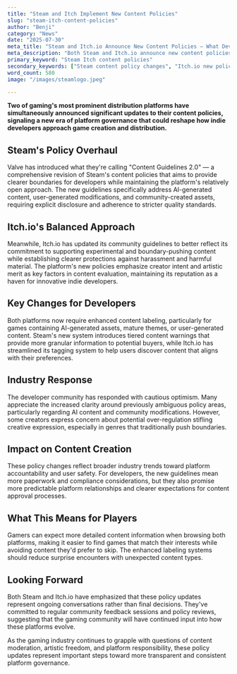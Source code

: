 ```yaml
---
title: "Steam and Itch Implement New Content Policies"
slug: "steam-itch-content-policies"
author: "Benji"
category: "News"
date: "2025-07-30"
meta_title: "Steam and Itch.io Announce New Content Policies — What Developers Need to Know"
meta_description: "Both Steam and Itch.io announce new content policies that reflect ongoing debates about free speech in gaming platforms. Here's what's changing."
primary_keyword: "Steam Itch content policies"
secondary_keywords: ["Steam content policy changes", "Itch.io new policies", "gaming platform content rules", "Steam developer guidelines"]
word_count: 580
image: "/images/steamlogo.jpeg"

---
```


**Two of gaming's most prominent distribution platforms have simultaneously announced significant updates to their content policies, signaling a new era of platform governance that could reshape how indie developers approach game creation and distribution.**

## Steam's Policy Overhaul

Valve has introduced what they're calling "Content Guidelines 2.0" — a comprehensive revision of Steam's content policies that aims to provide clearer boundaries for developers while maintaining the platform's relatively open approach. The new guidelines specifically address AI-generated content, user-generated modifications, and community-created assets, requiring explicit disclosure and adherence to stricter quality standards.

## Itch.io's Balanced Approach

Meanwhile, Itch.io has updated its community guidelines to better reflect its commitment to supporting experimental and boundary-pushing content while establishing clearer protections against harassment and harmful material. The platform's new policies emphasize creator intent and artistic merit as key factors in content evaluation, maintaining its reputation as a haven for innovative indie developers.

## Key Changes for Developers

Both platforms now require enhanced content labeling, particularly for games containing AI-generated assets, mature themes, or user-generated content. Steam's new system introduces tiered content warnings that provide more granular information to potential buyers, while Itch.io has streamlined its tagging system to help users discover content that aligns with their preferences.

## Industry Response

The developer community has responded with cautious optimism. Many appreciate the increased clarity around previously ambiguous policy areas, particularly regarding AI content and community modifications. However, some creators express concern about potential over-regulation stifling creative expression, especially in genres that traditionally push boundaries.

## Impact on Content Creation

These policy changes reflect broader industry trends toward platform accountability and user safety. For developers, the new guidelines mean more paperwork and compliance considerations, but they also promise more predictable platform relationships and clearer expectations for content approval processes.

## What This Means for Players

Gamers can expect more detailed content information when browsing both platforms, making it easier to find games that match their interests while avoiding content they'd prefer to skip. The enhanced labeling systems should reduce surprise encounters with unexpected content types.

## Looking Forward

Both Steam and Itch.io have emphasized that these policy updates represent ongoing conversations rather than final decisions. They've committed to regular community feedback sessions and policy reviews, suggesting that the gaming community will have continued input into how these platforms evolve.

As the gaming industry continues to grapple with questions of content moderation, artistic freedom, and platform responsibility, these policy updates represent important steps toward more transparent and consistent platform governance.